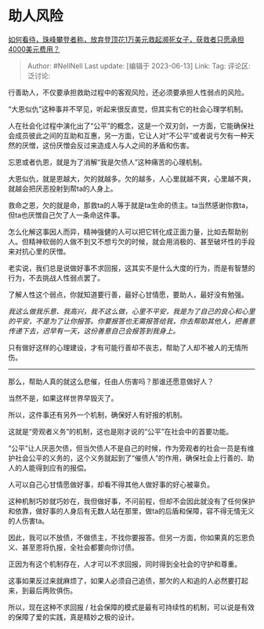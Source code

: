 # 助人风险
[如何看待，珠峰攀登者称，放弃登顶花1万美元救起濒死女子，获救者只愿承担4000美元费用？](https://www.zhihu.com/question/604842924/answer/3060737487)

> Author: #NellNell
> Last update: [编辑于 2023-06-13]
> Link:
> Tag: 
> 评论区:
> 泛讨论:

行善助人，不仅要承担救助过程中的客观风险，还必须要承担人性弱点的风险。

“大恩似仇”这种事并不罕见，听起来很反直觉，但其实有它的社会心理学机制。

人在社会化过程中演化出了“公平”的概念，这是一个双刃剑，一方面，它能确保社会成员彼此之间的互助和互惠，另一方面，它让人对“不公平”或者说亏欠有一种天然的厌憎，这份厌憎会反过来造成人与人之间的矛盾和伤害。

忘恩或者仇恩，就是为了消解“我是欠债人”这种痛苦的心理机制。

大恩似仇，就是恩越大，欠的就越多。欠的越多，人心里就越不爽，心里越不爽，就越会把厌恶投射到帮ta的人身上。

救命之恩，欠的就是命，那救ta的人等于就是ta生命的债主。ta当然感谢你救ta，但ta也厌憎自己欠了人一条命这件事。

怎么化解这事因人而异，精神强健的人可以把它转化成正面力量，比如去帮助别人。但精神软弱的人做不到又不想亏欠的时候，就会用消极的、甚至破坏性的手段来对抗心里的厌憎。

老实说，我们总是说做好事不求回报，这其实不是什么大度的行为，而是有智慧的行为，不去挑战人性弱点罢了。

了解人性这个弱点，你就知道要行善，最好心甘情愿，要助人，最好没有勉强。

*我这么做我乐意、我高兴，我不这么做，心里不平安，我是为了自己的良心和心里的平安，不是为了让你报答。你要报答也无需报答给我，你去帮助其他人，把善意传递下去，迟早有一天，这份善意自己会报答到我身上。*

只有做好这样的心理建设，才有可能行善却不丧志，帮助了人却不被人的无情所伤。

--------------------

那么，帮助人真的就这么悲催，任由人伤害吗？那谁还愿意做好人？

当然不是，如果这样世界早毁灭了。

所以，这件事还有另外一个机制，确保好人有好报的机制。

这就是“旁观者义务”的机制，这也是刚才说的“公平”在社会中的首要功能。

“公平”让人厌恶欠债，但当欠债人不是自己的时候，作为旁观者的社会一员是有维护社会公平的义务的，这个义务就起到了“催债人”的作用，确保社会上行善的、助人的人能得到应有的报偿。

人可以自己心甘情愿做好事，却看不得其他人做好事的好心被辜负。

这种机制巧妙就巧妙在，我但做好事，不问前程，但却不会因此就没有了任何保护和依靠，做好事的人身后有无数人站在那里，做ta的后盾和保障，容不得无情无义的人伤害ta。

因此，我可以不放债，不做债主，不找你要报答。但另一方面，你如果真的忘恩负义、甚至恩将仇报，全社会都要向你讨债。

正因为有这个机制存在，人才可以不求回报，同时得到全社会的守护和尊重。

这事如果反过来就麻烦了，如果人必须自己追债，那欠的人和追的人必然要打起来，到最后两败俱伤。

所以，现在这种不求回报 / 社会保障的模式是最有可持续性的机制，可以说是有效的保障了爱的实践，真是精妙之极的设计。